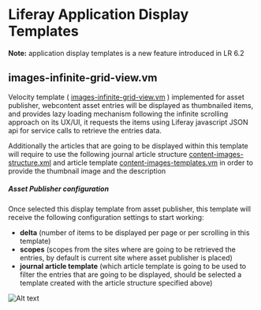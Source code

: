# Liferay Application Display Templates #

<strong>Note:</strong> application display templates is a new feature introduced in LR 6.2

## images-infinite-grid-view.vm ##

Velocity template ( [images-infinite-grid-view.vm](https://github.com/asotog/liferay-application-display-templates/blob/master/images-infinite-grid-view.vm) ) implemented for asset publisher, webcontent asset entries will be displayed as thumbnailed items, and provides lazy loading mechanism following the infinite scrolling approach on its UX/UI, it requests the items using Liferay javascript JSON api for service calls to retrieve the entries data.

Additionally the articles that are going to be displayed within this template will require to use the following journal article structure [content-images-structure.xml](https://github.com/asotog/liferay-application-display-templates/blob/master/webcontent-structures/content-images-structure.xml) and article template [content-images-templates.vm](https://github.com/asotog/liferay-application-display-templates/blob/master/webcontent-templates/content-images-templates.vm) in order to provide the thumbnail image and the description

##### Asset Publisher configuration #####

Once selected this display template from asset publisher, this template will receive the following configuration settings to start working:

- <strong>delta</strong> (number of items to be displayed per page or per scrolling in this template)
- <strong>scopes</strong> (scopes from the sites where are going to be retrieved the entries, by default is current site where asset publisher is placed)
- <strong>journal article template</strong> (which article template is going to be used to filter the entries that are going to be displayed, should be selected a template created with the article structure specified above)

![Alt text](http://asotog.github.io/liferay-application-display-templates/screenshots/screenshot1.png)

